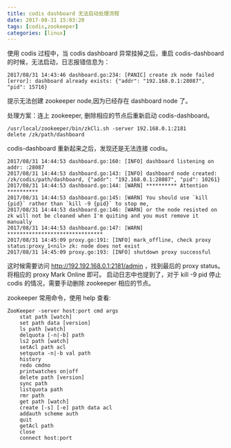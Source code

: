 ```yaml
---
title: codis dashboard 无法启动处理流程
date: 2017-08-31 15:03:20
tags: [codis,zookeeper]
categories: [linux]
---
```


使用 codis 过程中，当 codis dashboard 异常挂掉之后，重启 codis-dashboard的时候，无法启动，日志报错信息为：
```
2017/08/31 14:43:46 dashboard.go:234: [PANIC] create zk node failed
[error]: dashboard already exists: {"addr": "192.168.0.1:28087", "pid": 15716}
```
提示无法创建 zookeeper node,因为已经存在 dashboard node 了。

处理方案：连上 zookeeper, 删除相应的节点后重新启动 codis-dashboard。
```
/usr/local/zookeeper/bin/zkCli.sh -server 192.168.0.1:2181
delete /zk/path/dashboard
```
codis-dashboard 重新起来之后，发现还是无法连接 codis。
<!--more-->
```
2017/08/31 14:44:53 dashboard.go:160: [INFO] dashboard listening on addr: :28087
2017/08/31 14:44:53 dashboard.go:143: [INFO] dashboard node created: /zk/codis/path/dashboard, {"addr": "192.168.0.1:28087", "pid": 10261}
2017/08/31 14:44:53 dashboard.go:144: [WARN] ********** Attention **********
2017/08/31 14:44:53 dashboard.go:145: [WARN] You should use `kill {pid}` rather than `kill -9 {pid}` to stop me,
2017/08/31 14:44:53 dashboard.go:146: [WARN] or the node resisted on zk will not be cleaned when I'm quiting and you must remove it manually
2017/08/31 14:44:53 dashboard.go:147: [WARN] *******************************
2017/08/31 14:45:09 proxy.go:191: [INFO] mark_offline, check proxy status:proxy_1<nil> zk: node does not exist
2017/08/31 14:45:09 proxy.go:193: [INFO] shutdown proxy successful
```
这时候需要访问 http://192.192.168.0.1:2181/admin ，找到最后的 proxy status。将相应的 proxy Mark Online 即可。
启动日志中也提到了，对于 kill -9 pid 停止 codis 的情况，需要手动删除 zookeeper 相应的节点。

zookeeper 常用命令，使用 help 查看:
```
ZooKeeper -server host:port cmd args
	stat path [watch]
	set path data [version]
	ls path [watch]
	delquota [-n|-b] path
	ls2 path [watch]
	setAcl path acl
	setquota -n|-b val path
	history
	redo cmdno
	printwatches on|off
	delete path [version]
	sync path
	listquota path
	rmr path
	get path [watch]
	create [-s] [-e] path data acl
	addauth scheme auth
	quit
	getAcl path
	close
	connect host:port
```


